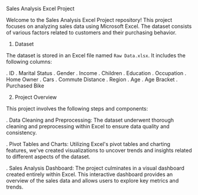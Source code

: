
Sales Analysis Excel Project

Welcome to the Sales Analysis Excel Project repository! This project focuses on analyzing sales data using Microsoft Excel. The dataset consists of various factors related to customers and their purchasing behavior.

 1) Dataset

The dataset is stored in an Excel file named `Raw Data.xlsx`. It includes the following columns:

. ID
. Marital Status
. Gender
. Income
. Children
. Education
. Occupation
. Home Owner
. Cars
. Commute Distance
. Region
. Age
. Age Bracket
. Purchased Bike

2) Project Overview

This project involves the following steps and components:

. Data Cleaning and Preprocessing: The dataset underwent thorough cleaning and preprocessing within Excel to ensure data quality and consistency.

. Pivot Tables and Charts: Utilizing Excel's pivot tables and charting features, we've created visualizations to uncover trends and insights related to different aspects of the dataset.

. Sales Analysis Dashboard: The project culminates in a visual dashboard created entirely within Excel. This interactive dashboard provides an overview of the sales data and allows users to explore key metrics and trends.
  
